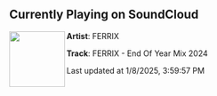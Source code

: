 ## Currently Playing on SoundCloud

[<img align="left" width="100" src="https://i1.sndcdn.com/artworks-GYPFZF6nzMCeYXa0-ZRlXJA-t500x500.png">](https://soundcloud.com/ferrixofficial/end-of-year-mix-2024)

**Artist**: FERRIX 

**Track**: FERRIX - End Of Year Mix 2024

Last updated at 1/8/2025, 3:59:57 PM
